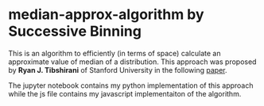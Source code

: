 # median-approx-algorithm by Successive Binning
This is an algorithm to efficiently (in terms of space) calculate an approximate value of median of a distribution.
This approach was proposed by **Ryan J. Tibshirani** of Stanford University in the following [paper](http://www.stat.cmu.edu/~ryantibs/papers/median.pdf).

The jupyter notebook contains my python implementation of this approach while the js file contains my javascript implementaiton of the algorithm.

